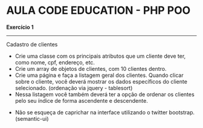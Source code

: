 AULA CODE EDUCATION - PHP POO
==============================

**Exercício 1**
___
Cadastro de clientes
- Crie uma classe com os principais atributos que um cliente deve ter, como nome, cpf, endereço, etc.
- Crie um array de objetos de clientes, com 10 clientes dentro.
- Crie uma página e faça a listagem geral dos clientes. Quando clicar sobre o cliente, você deverá mostrar os dados específicos do cliente selecionado. (ordenação via jquery - tablesort)
- Nessa listagem você também deverá ter a opção de ordenar os clientes pelo seu índice de forma ascendente e descendente.
* Não se esqueça de caprichar na interface utilizando o twitter bootstrap. (semantic-ui)
